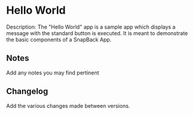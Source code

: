 Hello World
============
Description: The "Hello World" app is a sample app which displays a message with the standard button is executed.  It is meant to demonstrate the basic components of a SnapBack App.

Notes
----
Add any notes you may find pertinent 

Changelog
----
Add the various changes made between versions.
